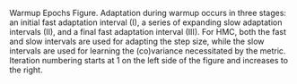 Warmup Epochs Figure. Adaptation during warmup occurs in three stages: an initial fast adaptation interval (I), a series of expanding slow adaptation intervals (II), and a final fast adaptation interval (III). For HMC, both the fast and slow intervals are used for adapting the step size, while the slow intervals are used for learning the (co)variance necessitated by the metric. Iteration numbering starts at 1 on the left side of the figure and increases to the right.
